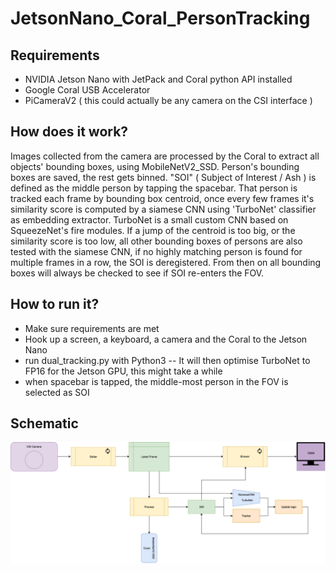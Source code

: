 # JetsonNano_Coral_PersonTracking

## Requirements
- NVIDIA Jetson Nano with JetPack and Coral python API installed
- Google Coral USB Accelerator
- PiCameraV2 ( this could actually be any camera on the CSI interface )

## How does it work?
Images collected from the camera are processed by the Coral to extract all objects' bounding boxes, using MobileNetV2_SSD. Person's bounding boxes are saved, the rest gets binned.
"SOI" ( Subject of Interest / Ash ) is defined as the middle person by tapping the spacebar.
That person is tracked each frame by bounding box centroid, once every few frames it's similarity score is computed by a siamese CNN using 'TurboNet' classifier as embedding extractor. TurboNet is a small custom CNN based on SqueezeNet's fire modules.
If a jump of the centroid is too big, or the similarity score is too low, all other bounding boxes of persons are also tested with the siamese CNN, if no highly matching person is found for multiple frames in a row, the SOI is deregistered. From then on all bounding boxes will always be checked to see if SOI re-enters the FOV.

## How to run it?
- Make sure requirements are met
- Hook up a screen, a keyboard, a camera and the Coral to the Jetson Nano
- run dual_tracking.py with Python3
-- It will then optimise TurboNet to FP16 for the Jetson GPU, this might take a while
- when spacebar is tapped, the middle-most person in the FOV is selected as SOI

## Schematic
![Schema](schema.png)
